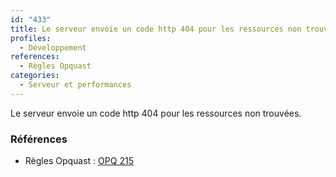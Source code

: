 ```yaml
---
id: "433"
title: Le serveur envoie un code http 404 pour les ressources non trouvées
profiles:
  - Développement
references:
  - Règles Opquast
categories:
  - Serveur et performances
---
```


Le serveur envoie un code http 404 pour les ressources non trouvées.

### Références

*   Règles Opquast : [OPQ 215](https://checklists.opquast.com/fr/assurance-qualite-web/le-serveur-envoie-un-code-http-404-pour-les-ressources-non-trouvees)
